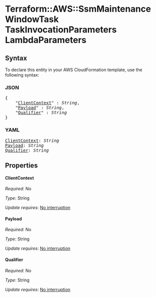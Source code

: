 # Terraform::AWS::SsmMaintenanceWindowTask TaskInvocationParameters LambdaParameters

## Syntax

To declare this entity in your AWS CloudFormation template, use the following syntax:

### JSON

<pre>
{
    "<a href="#clientcontext" title="ClientContext">ClientContext</a>" : <i>String</i>,
    "<a href="#payload" title="Payload">Payload</a>" : <i>String</i>,
    "<a href="#qualifier" title="Qualifier">Qualifier</a>" : <i>String</i>
}
</pre>

### YAML

<pre>
<a href="#clientcontext" title="ClientContext">ClientContext</a>: <i>String</i>
<a href="#payload" title="Payload">Payload</a>: <i>String</i>
<a href="#qualifier" title="Qualifier">Qualifier</a>: <i>String</i>
</pre>

## Properties

#### ClientContext

_Required_: No

_Type_: String

_Update requires_: [No interruption](https://docs.aws.amazon.com/AWSCloudFormation/latest/UserGuide/using-cfn-updating-stacks-update-behaviors.html#update-no-interrupt)

#### Payload

_Required_: No

_Type_: String

_Update requires_: [No interruption](https://docs.aws.amazon.com/AWSCloudFormation/latest/UserGuide/using-cfn-updating-stacks-update-behaviors.html#update-no-interrupt)

#### Qualifier

_Required_: No

_Type_: String

_Update requires_: [No interruption](https://docs.aws.amazon.com/AWSCloudFormation/latest/UserGuide/using-cfn-updating-stacks-update-behaviors.html#update-no-interrupt)

